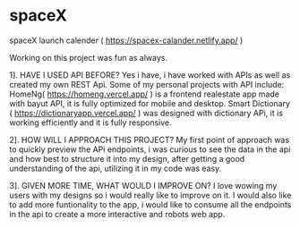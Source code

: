 # spaceX
spaceX launch calender ( https://spacex-calander.netlify.app/ )


Working on this project was fun as always.

1]. HAVE I USED API BEFORE? 
Yes i have, i have worked with APIs as well as created my own REST Api. Some of my personal projects with API include:
  HomeNg( https://homeng.vercel.app/ ) is a frontend realestate app made with bayut API, it is fully optimized for mobile and desktop.
  Smart Dictionary ( https://dictionaryapp.vercel.app/ ) was designed with dictionary APi, it is working efficiently and it is fully responsive.
 
2]. HOW WILL I APPROACH THIS PROJECT?
  My first point of approach was to quickly preview the APi endpoints, i was curious to see the data in the api and how best to structure it into my design, after getting a good understanding of the api, utilizing it in my code was easy.
  
3]. GIVEN MORE TIME, WHAT WOULD I IMPROVE ON?
  I love wowing my users with my designs so i would really like to improve on it.
  I would also like to add more funtionality to the app, i would like to consume all the endpoints in the api to create a more interactive and robots web app. 
